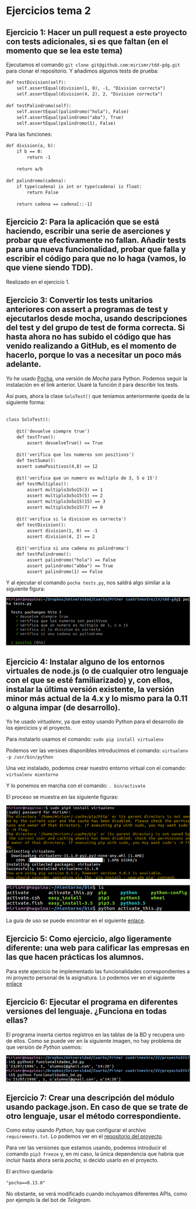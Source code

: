 # Ejercicios tema 2

## Ejercicio 1: Hacer un pull request a este proyecto con tests adicionales, si es que faltan (en el momento que se lea este tema)
Ejecutamos el comando `git clone git@github.com:mirismr/tdd-gdg.git` para clonar el repositorio. Y añadimos algunos tests de prueba:
~~~
def testDivision(self):
    self.assertEqual(division(1, 0), -1, "Division correcta")
    self.assertEqual(division(4, 2), 2, "Division correcta")

def testPalindromo(self):
    self.assertEqual(palindromo("hola"), False)
    self.assertEqual(palindromo("aba"), True)
    self.assertEqual(palindromo(1), False)
~~~

Para las funciones:
~~~
def division(a, b):
    if b == 0:
        return -1

    return a/b

def palindromo(cadena):
    if type(cadena) is int or type(cadena) is float:
        return False

    return cadena == cadena[::-1]
~~~

## Ejercicio 2: Para la aplicación que se está haciendo, escribir una serie de aserciones y probar que efectivamente no fallan. Añadir tests para una nueva funcionalidad, probar que falla y escribir el código para que no lo haga (vamos, lo que viene siendo TDD).
Realizado en el ejercicio 1.


## Ejercicio 3: Convertir los tests unitarios anteriores con assert a programas de test y ejecutarlos desde mocha, usando descripciones del test y del grupo de test de forma correcta. Si hasta ahora no has subido el código que has venido realizando a GitHub, es el momento de hacerlo, porque lo vas a necesitar un poco más adelante.
Yo he usado [Pocha](https://github.com/rlgomes/pocha), una versión de *Mocha* para Python. Podemos seguir la instalación en el link anterior.
Usaré la función *it* para describir los tests.

Así pues, ahora la clase `SoloTest()` que teníamos anteriormente queda de la siguiente forma:

~~~

class SoloTest():
        
    @it('devuelve siempre true')
    def testTrue():
        assert devuelveTrue() == True 

    @it('verifica que los numeros son positivos')
    def testSuma():
    assert sumaPositivos(4,8) == 12
        
    @it('verifica que un numero es multiplo de 3, 5 o 15')
    def testMultiplos():
        assert multiplo3o5o15(3) == 1
        assert multiplo3o5o15(5) == 2
        assert multiplo3o5o15(15) == 3
        assert multiplo3o5o15(7) == 0

    @it('verifica si la division es correcta')
    def testDivision():
        assert division(1, 0) == -1
        assert division(4, 2) == 2

    @it('verifica si una cadena es palindroma')
    def testPalindromo():
        assert palindromo("hola") == False
        assert palindromo("abba") == True
        assert palindromo(1) == False 
~~~

Y al ejecutar el comando `pocha tests.py`, nos saldrá algo similar a la siguiente figura:

![Tests](img/7.png)

## Ejercicio 4: Instalar alguno de los entornos virtuales de node.js (o de cualquier otro lenguaje con el que se esté familiarizado) y, con ellos, instalar la última versión existente, la versión minor más actual de la 4.x y lo mismo para la 0.11 o alguna impar (de desarrollo).

Yo he usado *virtualenv*, ya que estoy usando Python para el desarrollo de los ejercicios y el proyecto.

Para instalarlo usamos el comando:
`sudo pip install virtualenv`

Podemos ver las versioes disponibles introducimos el comando:
`virtualenv -p /usr/bin/python`

Una vez instalado, podemos crear nuestro entorno virtual con el comando:
`virtualenv mientorno`

Y lo ponemos en marcha con el comando:
`. bin/activate`

El proceso se muestra en las siguiente figuras:

![Instalando](img//8.png)

![Entorno](img/9.png)

La guía de uso se puede encontrar en el siguiente [enlace](https://virtualenv.pypa.io/en/latest/userguide/#). 
 

## Ejercicio 5: Como ejercicio, algo ligeramente diferente: una web para calificar las empresas en las que hacen prácticas los alumnos.

Para este ejercicio he implementado las funcionalidades correspondientes a mi proyecto personal de la asignatura. Lo podemos ver en el siguiente [enlace](https://github.com/mirismr/proyectoIV17-18)

## Ejercicio 6: Ejecutar el programa en diferentes versiones del lenguaje. ¿Funciona en todas ellas?

El programa inserta ciertos registros en las tablas de la BD y recupera uno de ellos. Como se puede ver en la siguiente imagen, no hay problema de que versión de *Python* usemos:

![Ejecutando](img/10.png)

## Ejercicio 7: Crear una descripción del módulo usando package.json. En caso de que se trate de otro lenguaje, usar el método correspondiente.

Como estoy usando *Python*, hay que configurar el archivo `requirements.txt`. Lo podemos ver en el [repositorio del proyecto](https://github.com/mirismr/proyectoIV17-18).

Para ver las versiones que estamos usando, podemos introducir el comando `pip3 freeze` y, en mi caso, la única dependencia que habría que incluir hasta ahora sería *pocha*, si decido usarlo en el proyecto. 

El archivo quedaría:
~~~
"pocha==0.13.0"
~~~

No obstante, se verá modificado cuando incluyamos diferentes APIs, como por ejemplo la del bot de *Telegram*.
